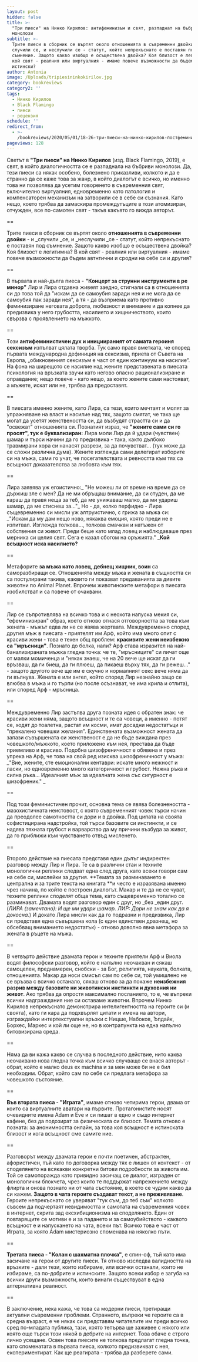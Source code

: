 ```yaml
---
layout: post
hidden: false
title: >-
  "Три пиеси" на Нинко Кирилов: антифеминизъм и свят, разпаднат на бъбриви
  монолози
subtitle: >-
  Трите пиеси в сборник се въртят около отношенията в съвременни двойки - и
  случили се, и неслучили се - статут, който непрекъснато е поставян под
  съмнение. Защото какво изобщо е осъществена двойка? Коя близост е легитимна? В
  кой свят - реалния или виртуалния - имаме повече възможности да бъдем
  истински?
author: Antonia
image: /Uploads/tripiesininkokirilov.jpg
category: bookreviews
category2: ''
tags:
  - Нинко Кирилов
  - Black Flamingo
  - пиеси
  - рецензия
schedule: ''
redirect_from:
  - >-
    /bookreviews/2020/05/01/18-26-три-пиеси-на-нинко-кирилов-постфеминизъм-и-диалогичност-разпаднала-се-на-бъбриви-монолози
pageviews: 128
---
```

Светът в **"Три пиеси" на Нинко Кирилов** (изд. Black Flamingo, 2019), е свят, в който диалогичността се е разпаднала на бъбриви монолози. Да, тези пиеси са някак особено, болезнено приказливи, колкото и да е странно да се каже това за жанр, в който диалогът е всичко, но именно това ни позволява да усетим говоренето в съвременния свят, включително виртуалния, едновременно като патология и компенсаторен механизъм на затворили се в себе си съзнания. Като нещо, което трябва да замаскира промеждутъците в този атомизиран, отчужден, все по-самотен свят - такъв какъвто го вижда авторът.  

\==

Трите пиеси в сборник се въртят около **отношенията в съвременни двойки** - и _случили _се, и _неслучили _се - статут, който непрекъснато е поставян под съмнение. Защото какво изобщо е осъществена двойка? Коя близост е легитимна? В кой свят - реалния или виртуалния - имаме повече възможности да бъдем автнтични и сродни на себе си и другия?

\==

В първата и най-дълга пиеса - **"Концерт за струнни инструменти в ре минор"** Лир и Лира отдавна живеят заедно, стигнали са в отношенията си до това той да "искам да се самоубия заради нея и не мога да се самоубия пак заради нея", а тя - да възприема като противно феминизиране неговата доброта, любезност и внимание и да копнее да предизвика у него грубостта, насилието и хищничеството, които свързва с проявлението на мъжкото. 

\==

Този **антифеминистичен дух и инициираният от самата героиня сексизъм** изпълват цялата творба. Тук само правя вметката, че според първата международна дефиниция на сексизма, приета от Съвета на Европа, „обикновеният сексизъм е част от един континуум на насилие“. На фона на ширещото се насилие над жените представената в пиесата психология на връзката звучи като негово опасно рационализиране и оправдание; нещо повече - като нещо, за което жените сами настояват, а мъжете, искат или не, трябва да предоставят. 

\==

В пиесата именно жените, като Лира, са тези, които мечтаят и молят за упражняване на власт и насилие над тях, защото смятат, че така ще могат да усетят женствеността си, да възбудят страстта си и да "освежат" отношенията си. Познатият израз, че **"жените сами си го просят", тук е буквализиран:** Лира моли Лир да й удари (чувствен) шамар и търси начини да го предизвика - така, както дълбоко травмирани хора си нанасят разрези, за да почувстват... (тук може да се сложи различна дума). Жените изглежда сами делегират изборите си на мъжа, сами го учат, че посегателствата и ревността към тях са всъщност доказателства за любовта към тях.

\==

Лира заявява уж егоистично:_ "Не можеш ли от време на време да се държиш зле с мен? Да не ми обръщаш внимание, да си студен, да ме караш да правя неща за теб, да ме унижаваш малко, да ми удариш шамар, да ме стиснеш за..."_ Но - да, колко перфидно - Лира същевременно си мисли уж алтруистично, с грижа за мъжа си: _"Искам да му дам нещо ново, някаква емоция, която преди не е изпитвал. Изглежда толкова..., толкова смачкан и натъжен от собствения си живот. Преди беше като млад ловец и наблюдаваше през мерника си целия свят. Сега е казал сбогом на оръжията." _**Кой всъщност иска насилието?**

\==

Метафорите **за мъжа като ловец, дебнещ хищник, воин** са саморазбиращи се. Отношенията между мъжа и жената в същността си са постулирани такива, каквито ги показват предаванията за дивите животни по Animal Planet. Впрочем животинските метафори в пиесата изобилстват и са повече от очаквани.

\==

Лир се съпротивлява на всичко това и с неохота напуска мекия си, "ефеминизиран" образ, което отново отнася отговорността за това към жената - мъжът едва ли не се явява жертвата. Междувременно според другия мъж в пиесата - приятелят им Арф, който има много опит с красиви жени - това е техен общ проблем: **красивите жени неизбежно са "мръсници"**. Познато до болка, нали? Арф става изразител на най-банализираната мъжка гледна точка: че те, "мръсниците" си личат още от малки момиченца и "някак знаеш, че на 20 вече ще искат да ги връзваш, да ги биеш, да ги плюеш, да пикаеш върху тях, да ги режеш..." - защото другото вече ще им е скучно и нормалният секс вече няма да ги вълнува. Жената е или ангел, който според Лир незнайно защо се влюбва в мъжа и го търпи (но после осъзнават, че има крила и отлита), или според Арф - мръсница. 

\==

Междувременно Лир застъпва друга позната идея с обратен знак: че красиви жени няма, защото всъщност и те са човеци, а именно - потят се, ходят до тоалетна, растат им косми, имат досадни недостатъци и "прекалено човешки желания". Единствената възможност жената да запази съвършената си женственост е да не бъде виждана през човешкото/мъжкото, което приложено към нея, престава да бъде приемливо и красиво. Подобна шизофреничност е обявена и през упрека на Арф, че това на свой ред изисква шизофреничност у мъжа: _"Вие, жените, сте емоционални кентаври: искате много нежност и ласки, но едновременно много категоричност и грубост. Нежна ръка и силна ръка... Идеалният мъж за идеалната жена със сигурност е шизофреник." _

\==

Под този феминистичен прочит, основна тема се явява болезнеността - мазохистичната неистовост, с която съвременният човек търси начин да преодолее самотността си дори и в двойка. Под ципата на своята софистицирана надстройка, той търси базовите си инстинкти, и се надява тяхната грубост и варварство да му причини възбуда за живот, да го приближи към чувстването отвъд мисленето.

\==

Второто действие на пиесата представя един дълъг индиректен разговор между Лир и Лира. Те са в различни стаи и техните монологични реплики следват една след друга, като всеки говори сам на себе си, мислейки за другия. **Темата за разминаването е централна и за трите текста на книгата **и често е изразявана именно чрез начина, по който е построен диалогът. Макар и те да не се чуват, техните реплики споделят обща тема, като същевременно тотално се разминават. Двамата водят разговор един с друг, но _без _един друг. (_ЛИРА (замечтано): И ще ми удари шамар. ЛИР: Дори не знам как да я докосна._) И докато Лира мисли как да го подразни и предизвика, Лир си представя една съвършена кола (с един единствен дразнещ, но обсебващ вниманието недостатък) - отново доволно явна метафора за жената в ръцете на мъжа. 

\==

В четвърто действие двамата герои и техните приятели Арф и Виола водят философски разговор, който е напълно неочакван и сякаш самоцелен, преднамерен, снобски - за Бог, религията, науката, болката, отношенията. Макар да носи смисъл сам по себе си, той умишлено не се връзва с всичко останало, сякаш отново за да покаже **неизбежния разрив между базовите ни животински инстинкти и духовния ни живот**. Ако трябва да опростя максимално посланието, то е, че въпреки всички надграждания ние си оставаме животни. Впрочем Нинко Кирилов непрекъснато демонстрира интелигентността на героите си (и своята), като ги кара да подхвърлят цитати и имена на автори, изграждайки интертекстуални връзки с Ницше, Набоков, Ъпдайк, Борхес, Маркес и кой ли още не, но в контрапункта на една напълно битовизирана среда.

\==

Няма да ви кажа какво се случва в последното действие, нито каква неочаквано нова гледна точка към всичко случващо се внася авторът - обрат, който е малко deus ex machina и за мен може би не е бил необходим. Обрат, който сам по себе си предлага метафора за човешкото състояние. 

\==

**Във втората пиеса - "Играта"**, имаме отново четирима герои, двама от които са виртуалните аватари на първите. Протагонистите носят очевидните имена Adam и Еve и си пишат в едно и също интернет кафене, без да подозират за физическата си близост. Темата отново е позната: за анонимността онлайн, за това коя всъщност е истинската близост и кога всъщност сме самите ние. 

\==

Разговорът между двамата герои е почти поетичен, абстрактен, афористичен, тъй като по договорка между тях е лишен от контекст - от споделянето на всякакви конкретни битови подробности за живота им. Той се самопоражда като привидно засичащ се диалог, изграден от монологични блокчета, чрез които те поддържат напрежението между флирта и онова познато ни от чата състояние, в което се чудим какво да си кажем. **Защото в чата героите създават текст, а не преживяване**. Героите непрекъснато се уверяват "тук съм, до теб съм" колкото съвсем да подчертаят невидимостта и самотата на съвременния човек в интернет, скрита зад ексхибиционизма на споделянето. Един от повтарящите се мотиви е и за падането и за самоубийството - каквото всъщност е и напускането на чата, всеки път. Всичко това е част от Играта, за която Adam мистериозно споменава на няколко пъти.

\==

**Третата пиеса - "Колан с шахматна плочка"**, е спин-оф, тъй като има засичане на герои от другите пиеси. Тя отново изследва валидността на връзките - дали тези, които избираме, или всички останали, които не избираме, са по-добрите и истинските. Защото всеки избор е загуба на всички други възможности, които винаги съществуват в една алтернативна реалност.

\==

В заключение, нека кажа, че това са модерни пиеси, третиращи актуални съвременни проблеми. Странното, въпреки че героите са в средна възраст, е че някак си представям читателите им преди всичко сред по-младата публика, тази, която тепърва ще заживее с някого или която още търси този някой в дебрите на интернет. Това обаче е строго лично усещане. Освен това пиесите не толкова предлагат гледна точка, като споменатата в първата пиеса, колкото предизвикват с нея, експериментират. Как ще реагирата - трябва да разберете сами.
